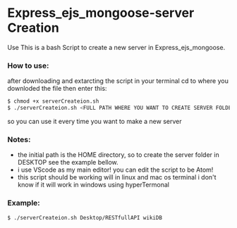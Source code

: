 # Express_ejs_mongoose-server Creation
Use This is a bash Script to create a new server in Express_ejs_mongoose.
### How to use:
after downloading and extarcting the script 
in your terminal cd to where you downloded the file then enter this:
```sh
$ chmod +x serverCreateion.sh
$ ./serverCreateion.sh <FULL PATH WHERE YOU WANT TO CREATE SERVER FOLDER Under Home Directory> <NAME OF THE DATABASE YOU WANT TO USE>
```
so you can use it every time you want to make a new server 
### Notes:
* the initial path is the HOME directory, so to create the server folder in DESKTOP see the example bellow.
* i use VScode as my main editor! you can edit the script to be Atom!
* this script should be working will in linux and mac os terminal i don't know if it will work in windows using hyperTermonal
### Example:
```sh
$ ./serverCreateion.sh Desktop/RESTfullAPI wikiDB
```
